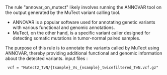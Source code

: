 The rule "annovar_on_mutect" likely involves running the ANNOVAR tool on the output generated by the MuTect variant calling tool.
- ANNOVAR is a popular software used for annotating genetic variants with various functional and genomic annotations. 
- MuTect, on the other hand, is a specific variant caller designed for detecting somatic mutations in tumor-normal paired samples.

The purpose of this rule is to annotate the variants called by MuTect using ANNOVAR, thereby providing additional functional and genomic information about the detected variants.
input files :

```
 vcf = "Mutect2_TvN/{tsample}_Vs_{nsample}_twicefiltered_TvN.vcf.gz"
```
